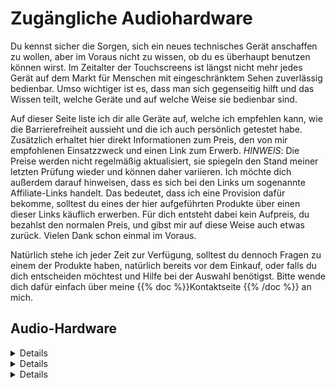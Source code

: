 <!--
.. title: Zugängliche Audio-Hardware
.. slug: gear
.. date: 2024-10-23 21:30:21 UTC+02:00
.. tags: 
.. category: 
.. link: 
.. description: 
.. type: text
-->


# Zugängliche Audiohardware

Du kennst sicher die Sorgen, sich ein neues technisches Gerät anschaffen zu wollen, aber im Voraus nicht zu wissen, ob du es überhaupt benutzen können wirst. Im Zeitalter der Touchscreens ist längst nicht mehr jedes Gerät auf dem Markt für Menschen mit eingeschränktem Sehen zuverlässig bedienbar. Umso wichtiger ist es, dass man sich gegenseitig hilft und das Wissen teilt, welche Geräte und auf welche Weise sie bedienbar sind.

Auf dieser Seite liste ich dir alle Geräte auf, welche ich empfehlen kann, wie die Barrierefreiheit aussieht und die ich auch persönlich getestet habe. Zusätzlich erhaltet hier direkt Informationen zum Preis, den von mir empfohlenen Einsatzzweck und einen Link zum Erwerb. *HINWEIS*: Die Preise werden nicht regelmäßig aktualisiert, sie spiegeln den Stand meiner letzten Prüfung wieder und können daher variieren.
Ich möchte dich außerdem darauf hinweisen, dass es sich bei den Links um sogenannte Affiliate-Links handelt. Das bedeutet, dass ich eine Provision dafür bekomme, solltest du eines der hier aufgeführten Produkte über einen dieser Links käuflich erwerben. Für dich entsteht dabei kein Aufpreis, du bezahlst den normalen Preis, und gibst mir auf diese Weise auch etwas zurück. Vielen Dank schon einmal im Voraus.

Natürlich stehe ich jeder Zeit zur Verfügung, solltest du dennoch Fragen zu einem der Produkte haben, natürlich bereits vor dem Einkauf, oder falls du dich entscheiden möchtest und Hilfe bei der Auswahl benötigst. Bitte wende dich dafür einfach über meine {{% doc %}}Kontaktseite <contact>{{% /doc %}} an mich.

## Audio-Hardware

<details>

    <summary>Audio Interfaces</summary>
    
    <p>Audio Interfaces sind besonders bekannt dafür, meistens nur eingeschränkt benutzbar zu sein. Im Gegensatz zu Mischpulten besitzen diese meist nur wenige Regler und Knöpfe und werden stattdessen hauptsächlich über die Software gesteuert. Nicht jede Software ist jedoch gut bedienbar, weshalb ihr unten eine Auflistung von Audio Interfaces finden könnt, welche ich persönlich getestet und für gut bedienbar und allgemein empfehlenswert befunden habe.</p>

    <table>
        <thead>
            <tr>
                <th style="width:20%">Gerät</th>
                <th style="width:20%">Preis</th>
                <th>Beschreibung</th>
                <th>Link(s)</th>
            </tr>
        </thead>
        <tbody>
            <tr>
                <td>Audient EVO Serie</td>
                <td>Von 108 € bis 500 €</td>
                <td>Die EVO-Serie ermöglicht Einsteigern bis kleineren Studios einen leichten und günstigen Einstieg in professionelle Audiotechnik. Die Geräte bestehen äußerlich aus Plastik, glänzen allerdings vor Allem, mit ihren inneren Werten. Hier findest du für diesen Preis hervorragende Mikrofon-Vorverstärker und eine gut bedienbare Software, welche sowohl unter Windows als auch Mac mit allen gängigen Screen Readern bedienbar ist. Die Serie reicht vom günstigen EVO 4 mit zwei Mikrofon/Line-Eingängen und -Ausgängen bis zum EVO 16, welches mit vier Ein- und Ausgängen und diversen Erweiterungen via SPDIF/ADAT auftrumpft. Softwareseitig steht immer ein Stereo-Loopback Kanal und mehrere Sub-Mixe zur Verfügung, abhängig vom Modell.</td>
                <td>
                    <ul>
                        <li><a href="https://amzn.to/40b5Q7v">EVO 4 bei Amazon</a> | <a href="https://thmn.to/thoprod/483323?offid=1&affid=3547">EVO 4 bei Thomann</a></li>
                        <li><a href="https://amzn.to/48jIDls">EVO 8 bei Amazon</a> | <a href="https://thmn.to/thoprod/497606?offid=1&affid=3547">EVO 8 bei Thomann</a></li>
                        <li><a href="https://amzn.to/4dUjD5r">EVO 16 bei Amazon</a> | <a href="https://thmn.to/thoprod/544979?offid=1&affid=3547">EVO 16 bei Thomann</a></li>
                    </ul>
                </td>
            </tr>
            <tr>
                <td>Audient iD Serie</td>
                <td>Von 137 € bis 539 €</td>
                <td>Die Audient iD Serie ist die hochwertigere und umfangreichere Version der EVO Serie. Hierbei handelt es sich um gründlich verarbeitete Interfaces mit einem Äußeren aus Aluminium, welche auch Transporten oder etwas ruppigeren Umgang deutlich besser wegstecken. Ansonsten beherbergen sie die selben Mikrofon-Vorverstärker wie die EVO Serie, skalieren allerdings vom iD4, welches ähnliche Parameter wie das EVO 4 aufweist, bis zum iD 44, welches deutlich umfangreiche Anschlüsse bietet als etwa das EVO 16. An Software-Funktionen stehen sie der EVO Serie in fast nichts nach, nur die Smart Gain Funktion ist bislang der EVO Serie vorbehalten. Ansonsten findet man auch hier natürlich Stereo-Loopback und mehrere Sub-Mixe für flexibles Routing.</td>
                <td>
                    <ul>
                        <li><a href="https://amzn.to/48lglam"> iD 4 MKII bei Amazon</a> | <a href="https://thmn.to/thoprod/510532?offid=1&affid=3547">iD 4 MKII bei Thomann</a></li>
                        <li><a href="https://amzn.to/3YBiZFR">iD 14 MKII bei Amazon</a> | <a href="https://thmn.to/thoprod/510533?offid=1&affid=3547">iD 14 MKII bei Thomann</a></li>
                        <li><a href="https://amzn.to/4hdHMH3">iD 24 bei Amazon</a> | <a href="https://thmn.to/thoprod/560993?offid=1&affid=3547">iD 24 bei Thomann</a></li>
                        <li>iD 44 derzeit nicht bei Amazon verfügbar | <a href="https://thmn.to/thoprod/544989?offid=1&affid=3547">iD 44 MKII bei Thomann</a></li>
                    </ul<
                </td>
            </tr>
        </tbody>
    </table>

</details>

<details>

    <summary>Handheld Recorder</summary>

    <p>Handheld Recorder, früher hauptsächlich bekannt für den Einsatz bei Interviews, sind zumeist sehr kompakte Geräte, welche schnell und unkompliziert auch unterwegs hochqualitative Aufnahmen anfertigen können. Heutzutage ist deren Aufnahmequalität so gut, dass sie nicht mehr nur für Interviews, sondern auch für Atmosphären, Bandauftritte und Konzertmitschnitte genutzt werden können. Die gesteigerte Aufnahmequalität kommt jedoch auch mit Einstellungsmöglichkeiten einher, welche immer häufiger in komplexen Menüstrukturen aufzufinden sind, welche von blinden und sehbehinderten Nutzern meist auswendig gelernt werden müssen. Zum Glück gibt es auch hier Geräte, welche besser bedienbar sind als Andere, ohne dabei auf hervorragende Aufnahmen verzichten zu müssen.</p>

    <table>
        <thead>
            <tr>
                <th style="width:20%">Gerät</th>
                <th style="width:20%">Preis</th>
                <th>Beschreibung</th>
                <th>Link(s)</th>
            </tr>
        </thead>
        <tbody>
            <tr>
                <td>Zoom MicTrak M3</td>
                <td>198 €</td>
                <td>Das Zoom MicTrak M3 ist ein kompaktes Aufnahmegerät, welches von der Form an einlängliches Mikrofon erinnert, an dessen Basis ein Quader angeschlossen ist, welcher die Batterien und Tasten beherbergt. Das Gerät kommt vollkommen ohne Menüs aus, was die Bedienung stark erleichtert. Allerdings besitzt es auch keinen Lautsprecher, es kann jedoch über Kopfhörer abgehört werden. Die Form und funktionsweise qualifiziert es wunderbar für atmosphärische Aufnahmen, Interviewsituationen und als Kamera-Mikrofon, weshalb es auch mit einem Blitzschuh-Adapter für Selbige geliefert wird. Der Aufbau des Mikrofons ermöglicht vielfältige Aufnahmen. So können Stereo-Aufnahmen mit 90 Grad und 120 Grad Panorama angefertigt werden. Aufgezeichnet wird in 32-bit Float auf eine Micro SD Karte, wobei die 32-Bit Float Technologie dafür sorgt, dass die Aufnahmen nur sehr, sehr selten übersteuern werden und nachträglich am PC zu laute, oder auch zu leise Stellen in der Aufnahme mühelos nachbearbeitet werden können.</td>
                <td><a href="https://amzn.to/3YiMHhf">MicTrak M3 bei Amazon</a> | <a href="https://thmn.to/thoprod/557323?offid=1&affid=3547">MicTrak M3 bei Thomann</a></td>
            </tr>
            <tr>
                <td>Zoom H Essential Serie</td>
                <td>Von 109 € bis 326 €</td>
                <td>Bei der Zoom H Essential Serie handelt es sich um eine Reihe von Geräten, welche mit einem eingebauten Stereo-Mikrofon daher kommen, welche bereits von sich aus hervorragende Aufnahmen mit 32-Bit Float Technologie ermöglichen, also sehr viel besser als traditionelle 24-Bit Aufnahmen gegen Übersteuerung geschützt sind. Die Geräte ermöglichen vielfältige Einstellungen direkt am Gerät, wobei die Menüstruktur vollständig mit Sprachausgabe über den im Gerät verbauten Lautsprecher oder über die Kopfhörerbuchse ausgegeben werden kann. Das kleinste Gerät, der H1Essential, besitzt zusätzlich zu den eingebauten Mikrofonen noch eine 3,5 mm Klinkenbuchse für den alternativen Anschluss von externen Mikrofonen wie bspw. einem Lavalier-Mikrofon. Das H4Essential und H6Essential besitzen zusätzlich 2 bzw. 4 XLR-Eingänge, um selbst professionelle Studiomikrofone aufzeichnen zu können. Alle Geräte lassen sich auch am PC/Mac/Smartphone als Audio Interface verwenden, was sie auch unterwegs zu einer flexiblen Aufnahmelösung macht.</td>
                <td>
                    <ul>
                        <li><a href="https://amzn.to/4e1SJc5">H1Essential bei Amazon</a> | <a href="https://thmn.to/thoprod/585331?offid=1&affid=3547">H1Essential bei Thomann</a></li>
                        <li><a href="https://amzn.to/3UpnIrH">H4Essential bei Amazon</a> | <a href="https://thmn.to/thoprod/585324?offid=1&affid=3547">H4Essential bei Thomann</a></li>
                        <li><a href="https://amzn.to/3Yk2ix6">H6Essential bei Amazon</a> | <a href="https://thmn.to/thoprod/585336?offid=1&affid=3547">H6Essential bei Thomann</a></li>
                    </ul>
                </td>
            </tr>
        </tbody>
    </table>
</details>

<details>

    <summary>Keyboards</summary>

    <p>Keyboards gibt es in allen denkbaren Größen und Formen. Viele davon bieten heutzutage zusätzliche Funktionen, welche über die einfache Klaviatur weit hinaus gehen. Nicht alle davon sind bedienbar, sodass sich der Aufpreis tatsächlich lohnen würde. Hierbei zeichnet sich insbesondere Native Instruments für ihre Barrierefreiheit aus, da Keyboards dieses Herstellers sogar eine Sprachausgabe besitzen. In dieser Liste findet ihr daher alle Keyboards, welche ich empfehlen kann, und warum.</p>
    
    <table>
        <thead>
            <tr>
                <th style="width:20%">Gerät</th>
                <th style="width:20%">Preis</th>
                <th>Beschreibung</th>
                <th>Link(s)</th>
            </tr>
        </thead>
        <tbody>
            <tr>
                <td>Native Instruments M32</td>
                <td>99 €</td>
                <td>Dies ist das Einsteiger-Keyboard von Native Instruments. Mit 32 Tasten bietet es einen optimalen Kompromiss aus Spielbarkeit und Portabilität. Die stufenlosen und berührungsempfindlichen Drehregler ermöglichen ein schnelles und kinderleichtes Bearbeiten von Parametern diverser digitaler Instrumente, während die habtisch klar abgesetzten Tasten das Steuern wichtiger Funktionen, wie etwa Start/Stopp, Metronom, Rückgängig und viele Weitere, vom Keyboard aus ermöglichen, ohne dafür extra zum PC/Mac wechseln zu müssen. Dieses Keyboard eignet sich wunderbar für Einsteiger, wenn man viel auf Reisen ist, aber auch als Steuerung für die Native Instruments eigenen Browserfunktionen, während man sein professionelles E-Piano für das eigentliche Einspielen von Melodien verwendet.</td>
                <td><a href="https://amzn.to/48oWWoP">M32 bei Amazon</a> | <a href="https://thmn.to/thoprod/458012?offid=1&affid=3547">M32 bei Thomann</a></td>
            </tr>
            <tr>
                <td>Native Instruments A Serie</td>
                <td>Von 131 € bis 219 €</td>
                <td>Bei der A-Serie handelt es sich immer noch um das Einsteiger-Segment von Native Instruments Keyboards, jedoch sind diese inzwischen etwas robuster verarbeitet und das Anschlagsgefühl ist etwas näher an dem, was man üblicherweise von hochwertigeren Keyboards oder gar E-Pianos erwartet. Am portabelsten ist sicher das A25 mit seinen 25 Tasten, wohingegen das A61 mit seinen 61 Tasten und ca. einem Meter Länge für Reisen wohl nicht mehr gut geeignet ist. Das A49 bietet mit seinen 49 Tasten einen guten Kompromiss aus Platz und Leistung. An Funktionen, welche über die Klaviatur hinausgehen, hat die A-Serie dem M32 jedoch nichts voraus.</td>
                <td>
                    <ul>
                        <li><a href="https://amzn.to/4fgJYM5">A25 bei Amazon</a> | <a href="https://thmn.to/thoprod/447973?offid=1&affid=3547">A25 bei Thomann</a></li>
                        <li><a href="https://amzn.to/48u5Hhx">A49 bei Amazon</a> | <a href="https://thmn.to/thoprod/447975?offid=1&affid=3547">A49 bei Thomann</a></li>
                        <li><a href="https://amzn.to/4e38PSA">A61 bei Amazon</a> | <a href="https://thmn.to/thoprod/447977?offid=1&affid=3547">A61 bei Thomann</a></li>
                    </ul>
                </td>
            </tr>
            <tr>
                <td>Native Instruments S88 MK2</td>
                <td>1.099 €</td>
                <td>Das größte Keyboard von Native Instruments, vollgepackt mit jeder Menge Funktionen und einer vollen Klaviatur mit 88 Tasten. Dieses Keyboard bietet die echte Piano-Erfahrung mit vollgewichteten Tasten und noch mehr zusätzlichen Drucktaster und Kontrolle über den Instrumentenbrowser, als es vergleichsweise das M32 oder die A-Serie bietet. Jeder erfahrene Musiker, welcher ein echtes Piano gewöhnt ist, wird sich vermutlich eher in dieser Sparte von Keyboards umschauen wollen. Leider ist bislang nur die MK2 Serie der S-Serie Keyboards mit einer Sprachausgabe verfügbar. Die ältere Serie MK1 wird nicht mehr unterstützt, wohingegen die neuere Serie MK3 noch keine Sprachausgabe besitzt. Sobald die MK3-Version das notwendige Update erhält, werde ich diese Liste entsprechend anpassen.</td>
                <td><a href="https://amzn.to/40eGcic">S88 MK2 bei Amazon</a> | S88 MK2 derzeit nicht bei Thomann verfügbar</td>
            </tr>
        </tbody>
    </table>
</details>
